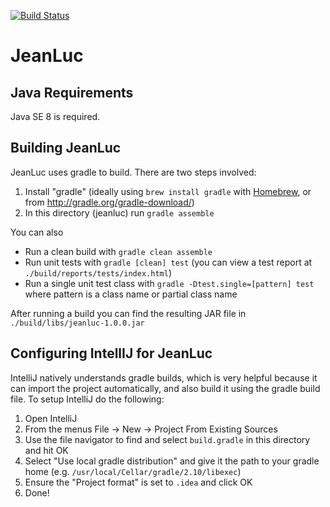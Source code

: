 [![Build Status](https://travis-ci.org/fulcrumgenomics/JeanLuc.svg?branch=master)](https://travis-ci.org/fulcrumgenomics/JeanLuc)

# JeanLuc

## Java Requirements
Java SE 8 is required.

## Building JeanLuc

JeanLuc uses gradle to build. There are two steps involved:

1. Install "gradle" (ideally using `brew install gradle` with [Homebrew](http://brew.sh/), or from http://gradle.org/gradle-download/)
2. In this directory (jeanluc) run `gradle assemble`

You can also
* Run a clean build with `gradle clean assemble`
* Run unit tests with `gradle [clean] test` (you can view a test report at `./build/reports/tests/index.html`)
* Run a single unit test class with `gradle -Dtest.single=[pattern] test` where pattern is a class name or partial class name

After running a build you can find the resulting JAR file in `./build/libs/jeanluc-1.0.0.jar`

## Configuring IntellIJ for JeanLuc

IntelliJ natively understands gradle builds, which is very helpful because it can import the project automatically, and also build it using the gradle build file.  To setup IntelliJ do the following:

1. Open IntelliJ
2. From the menus File -> New -> Project From Existing Sources
3. Use the file navigator to find and select `build.gradle` in this directory and hit OK
4. Select "Use local gradle distribution" and give it the path to your gradle home (e.g. `/usr/local/Cellar/gradle/2.10/libexec`)
5. Ensure the "Project format" is set to `.idea` and click OK
6. Done!
